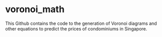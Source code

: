 # voronoi_math
This Github contains the code to the generation of Voronoi diagrams and other equations to predict the prices of condominiums in Singapore. 
